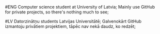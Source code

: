 #ENG
Computer science student at University of Latvia;
Mainly use GitHub for private projects, so there's nothing much to see;


#LV
Datorzinātņu students Latvijas Universitātē;
Galvenokārt GitHub izmantoju privātiem projektiem, tāpēc nav nekā daudz, ko redzēt;
